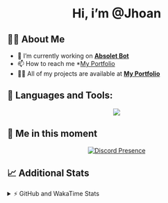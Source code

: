 <h1 align="center">Hi, i’m @Jhoan</h1>

## 🙋‍♂️ About Me

- 🔭 I’m currently working on **[Absolet Bot](https://strider.cloud)**
- 📫 How to reach me *[My Portfolio](https://jhoan.me/contact)
- 👨‍💻 All of my projects are available at **[My Portfolio](https://jhoan.me)**

## 🚀 Languages and Tools:
<p align="center">
  <a href="https://skillicons.dev">
    <img src="https://skillicons.dev/icons?i=js,ts,html,css,bootstrap,nodejs,express,vscode,neovim,vim,atom,cloudflare,git,github,discord,bots,linux,mongodb,nginx,redis,wordpress,heroku&perline=11" />
  </a>
</p>
  
## 👤 Me in this moment
<p align="center">
    <a href="https://discord.com/users/612460795124776960" target="_blank" rel="nofollow">
        <img src="https://lanyard-profile-readme.vercel.app/api/612460795124776960?idleMessage=Probably%20coding%20Absolet..." alt="Discord Presence" align="center">
    </a>
</p>

## 📈 Additional Stats
<details>
    <summary>⚡ GitHub and WakaTime Stats</summary>
    <br/>

<!--START_SECTION:waka-->
![Code Time](http://img.shields.io/badge/Code%20Time-637%20hrs%205%20mins-blue)

**🐱 My GitHub Data** 

> 📦 175.7 kB Used in GitHub's Storage 
 > 
> 🏆 114 Contributions in the Year 2023
 > 
> 💼 Opted to Hire
 > 
> 📜 4 Public Repositories 
 > 
> 🔑 41 Private Repositories 
 > 
**I'm an Early 🐤** 

```text
🌞 Morning                100 commits         ██░░░░░░░░░░░░░░░░░░░░░░░   08.83 % 
🌆 Daytime                536 commits         ████████████░░░░░░░░░░░░░   47.35 % 
🌃 Evening                444 commits         ██████████░░░░░░░░░░░░░░░   39.22 % 
🌙 Night                  52 commits          █░░░░░░░░░░░░░░░░░░░░░░░░   04.59 % 
```
📅 **I'm Most Productive on Saturday** 

```text
Monday                   169 commits         ████░░░░░░░░░░░░░░░░░░░░░   14.93 % 
Tuesday                  189 commits         ████░░░░░░░░░░░░░░░░░░░░░   16.70 % 
Wednesday                180 commits         ████░░░░░░░░░░░░░░░░░░░░░   15.90 % 
Thursday                 129 commits         ███░░░░░░░░░░░░░░░░░░░░░░   11.40 % 
Friday                   164 commits         ████░░░░░░░░░░░░░░░░░░░░░   14.49 % 
Saturday                 195 commits         ████░░░░░░░░░░░░░░░░░░░░░   17.23 % 
Sunday                   106 commits         ██░░░░░░░░░░░░░░░░░░░░░░░   09.36 % 
```


📊 **This Week I Spent My Time On** 

```text
🕑︎ Time Zone: America/Bogota

💬 Programming Languages: 
TypeScript               2 hrs 26 mins       ███████████████████████░░   90.80 % 
JavaScript               6 mins              █░░░░░░░░░░░░░░░░░░░░░░░░   03.82 % 
YAML                     5 mins              █░░░░░░░░░░░░░░░░░░░░░░░░   03.21 % 
XML                      1 min               ░░░░░░░░░░░░░░░░░░░░░░░░░   01.21 % 
JSON                     1 min               ░░░░░░░░░░░░░░░░░░░░░░░░░   00.97 % 

🔥 Editors: 
VS Code                  2 hrs 41 mins       █████████████████████████   100.00 % 

🐱‍💻 Projects: 
Absolet                  2 hrs 37 mins       ████████████████████████░   97.34 % 
bloom                    4 mins              █░░░░░░░░░░░░░░░░░░░░░░░░   02.66 % 

💻 Operating System: 
Linux                    2 hrs 41 mins       █████████████████████████   100.00 % 
```

**I Mostly Code in JavaScript** 

```text
JavaScript               17 repos            ██████████████░░░░░░░░░░░   56.67 % 
TypeScript               7 repos             ██████░░░░░░░░░░░░░░░░░░░   23.33 % 
Java                     3 repos             ██░░░░░░░░░░░░░░░░░░░░░░░   10.00 % 
SCSS                     1 repo              █░░░░░░░░░░░░░░░░░░░░░░░░   03.33 % 
CSS                      1 repo              █░░░░░░░░░░░░░░░░░░░░░░░░   03.33 % 
```




 Last Updated on 04/03/2023 03:35:37 UTC
<!--END_SECTION:waka-->
</details>
